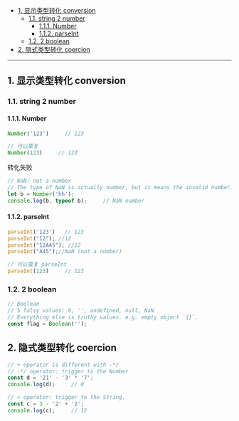 - [1. 显示类型转化 conversion](#1-显示类型转化-conversion)
  - [1.1. string 2 number](#11-string-2-number)
    - [1.1.1. Number](#111-number)
    - [1.1.2. parseInt](#112-parseint)
  - [1.2. 2 boolean](#12-2-boolean)
- [2. 隐式类型转化 coercion](#2-隐式类型转化-coercion)


---
## 1. 显示类型转化 conversion

### 1.1. string 2 number

#### 1.1.1. Number
```js
Number('123')     // 123

// 可以重复
Number(123)     // 123
```
转化失败
```js
// NaN: not a number
// The type of NaN is actually number, but it means the invalid number.
let b = Number('hh');
console.log(b, typeof b);     // NaN number
```

#### 1.1.2. parseInt

```js
parseInt('123')   // 123
parseInt("12"); //12
parseInt("12A45"); //12
parseInt("A45");//NaN (not a number)

// 可以重复 parseInt
parseInt(123)     // 123
```
### 1.2. 2 boolean
```js
// Boolean
// 5 falsy values: 0, '', undefined, null, NaN
// Everything else is truthy values. e.g. empty object `{}`.
const flag = Boolean('');
```

## 2. 隐式类型转化 coercion

```js
// + operator is different with -*/
// -*/ operator: trigger to the Number
const d = '21' - '3' * '7';
console.log(d);     // 0

// + operator: trigger to the String.
const c = 3 - '2' + '2';
console.log(c);     // 12
```